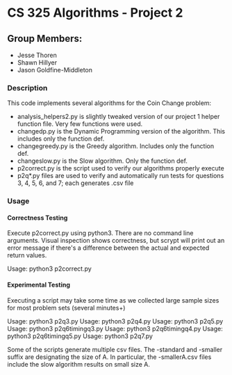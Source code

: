 # CS 325 Algorithms - Project 2
## Group Members:
* Jesse Thoren
* Shawn Hillyer
* Jason Goldfine-Middleton

### Description
This code implements several algorithms for the Coin Change problem:
* analysis_helpers2.py is slightly tweaked version of our project 1 helper function file. Very few functions were used.
* changedp.py is the Dynamic Programming version of the algorithm. This includes only the function def.
* changegreedy.py is the Greedy algorithm. Includes only the function def.
* changeslow.py is the Slow algorithm. Only the function def.
* p2correct.py is the script used to verify our algorithms properly execute
* p2q*.py files are used to verify and automatically run tests for questions 3, 4, 5, 6, and 7; each generates .csv file

### Usage

#### Correctness Testing
Execute p2correct.py using python3. There are no command line arguments. Visual inspection shows correctness, but
scrypt will print out an error message if there's a difference between the actual and expected return values.

Usage:  python3 p2correct.py

#### Experimental Testing
Executing a script may take some time as we collected large sample sizes for most problem sets (several minutes+)

Usage: python3 p2q3.py
Usage: python3 p2q4.py
Usage: python3 p2q5.py
Usage: python3 p2q6timingq3.py
Usage: python3 p2q6timingq4.py
Usage: python3 p2q6timingq5.py
Usage: python3 p2q7.py


Some of the scripts generate multiple csv files. The -standard and -smaller suffix are designating the size of A.
In particular, the -smallerA.csv files include the slow algorithm results on small size A.